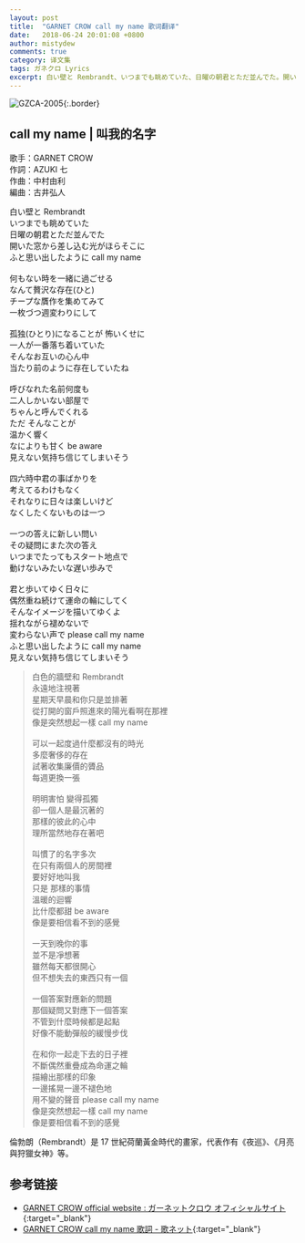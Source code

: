 ```yaml
---
layout: post
title:  "GARNET CROW call my name 歌词翻译"
date:   2018-06-24 20:01:08 +0800
author: mistydew
comments: true
category: 译文集
tags: ガネクロ Lyrics
excerpt: 白い壁と Rembrandt、いつまでも眺めていた、日曜の朝君とただ並んでた。開いた窓から差し込む光がほらそこに、ふと思い出したように call my name。
---
```

![GZCA-2005](https://crowsub.github.io/assets/images/discography/single/GZCA-2005.jpg){:.border}

## call my name | 叫我的名字

歌手：GARNET CROW<br>
作詞：AZUKI 七<br>
作曲：中村由利<br>
編曲：古井弘人

<div class="lyric-original">
<p>
白い壁と Rembrandt<br>
いつまでも眺めていた<br>
日曜の朝君とただ並んでた<br>
開いた窓から差し込む光がほらそこに<br>
ふと思い出したように call my name<br>
<br>
何もない時を一緒に過ごせる<br>
なんて贅沢な存在(ひと)<br>
チープな贋作を集めてみて<br>
一枚づつ週変わりにして<br>
<br>
孤独(ひとり)になることが 怖いくせに<br>
一人が一番落ち着いていた<br>
そんなお互いの心ん中<br>
当たり前のように存在していたね<br>
<br>
呼びなれた名前何度も<br>
二人しかいない部屋で<br>
ちゃんと呼んでくれる<br>
ただ そんなことが<br>
温かく響く<br>
なによりも甘く be aware<br>
見えない気持ち信じてしまいそう<br>
<br>
四六時中君の事ばかりを<br>
考えてるわけもなく<br>
それなりに日々は楽しいけど<br>
なくしたくないものは一つ<br>
<br>
一つの答えに新しい問い<br>
その疑問にまた次の答え<br>
いつまでたってもスタート地点で<br>
動けないみたいな遅い歩みで<br>
<br>
君と歩いてゆく日々に<br>
偶然重ね続けて運命の輪にしてく<br>
そんなイメージを描いてゆくよ<br>
揺れながら褪めないで<br>
変わらない声で please call my name<br>
ふと思い出したように call my name<br>
見えない気持ち信じてしまいそう
</p>
</div>

<div class="lyric-translation">
<blockquote>
白色的牆壁和 Rembrandt<br>
永遠地注視著<br>
星期天早晨和你只是並排著<br>
從打開的窗戶照進來的陽光看啊在那裡<br>
像是突然想起一樣 call my name<br>
<br>
可以一起度過什麼都沒有的時光<br>
多麼奢侈的存在<br>
試著收集廉價的贗品<br>
每週更換一張<br>
<br>
明明害怕 變得孤獨<br>
卻一個人是最沉著的<br>
那樣的彼此的心中<br>
理所當然地存在著吧<br>
<br>
叫慣了的名字多次<br>
在只有兩個人的房間裡<br>
要好好地叫我<br>
只是 那樣的事情<br>
溫暖的迴響<br>
比什麼都甜 be aware<br>
像是要相信看不到的感覺<br>
<br>
一天到晚你的事<br>
並不是凈想著<br>
雖然每天都很開心<br>
但不想失去的東西只有一個<br>
<br>
一個答案對應新的問題<br>
那個疑問又對應下一個答案<br>
不管到什麼時候都是起點<br>
好像不能動彈般的緩慢步伐<br>
<br>
在和你一起走下去的日子裡<br>
不斷偶然重疊成為命運之輪<br>
描繪出那樣的印象<br>
一邊搖晃一邊不褪色地<br>
用不變的聲音 please call my name<br>
像是突然想起一樣 call my name<br>
像是要相信看不到的感覺
</blockquote>
</div>

倫勃朗（Rembrandt）是 17 世紀荷蘭黃金時代的畫家，代表作有《夜巡》、《月亮與狩獵女神》等。

## 参考链接
* [GARNET CROW official website : ガーネットクロウ オフィシャルサイト](http://www.garnetcrow.com){:target="_blank"}
* [GARNET CROW call my name 歌詞 - 歌ネット](https://www.uta-net.com/song/14411){:target="_blank"}
